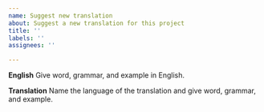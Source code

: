 ```yaml
---
name: Suggest new translation
about: Suggest a new translation for this project
title: ''
labels: ''
assignees: ''

---
```


**English**
Give word, grammar, and example in English.

**Translation**
Name the language of the translation and give word, grammar, and example.
